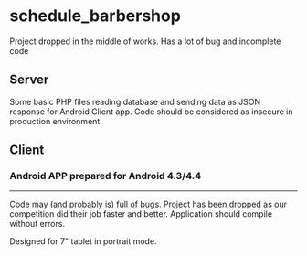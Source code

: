 # schedule_barbershop
Project dropped in the middle of works. Has a lot of bug and incomplete code

## Server

Some basic PHP files reading database and sending data as JSON response for Android Client app.
Code should be considered as insecure in production environment.

## Client

### Android APP prepared for Android 4.3/4.4
-----------------------------------------

Code may (and probably is) full of bugs. Project has been dropped as our competition did their job faster and better.
Application should compile without errors.

Designed for 7" tablet in portrait mode.
